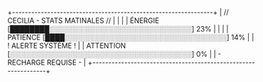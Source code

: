 



+---------------------------------------------------------------+
|               // CECILIA - STATS MATINALES //                 |
|                                                               |
|   ÉNERGIE    [████████░░░░░░░░░░░░░░░░░░░░░░░░░░░░░]  23%     |
|                                                               |
|   PATIENCE   [████░░░░░░░░░░░░░░░░░░░░░░░░░░░░░░░░░]  14%     |
|                                   ! ALERTE SYSTÈME !          |
|   ATTENTION  [░░░░░░░░░░░░░░░░░░░░░░░░░░░░░░░░░░░░░]  0%      |
|                                   - RECHARGE REQUISE -        |
+---------------------------------------------------------------+




